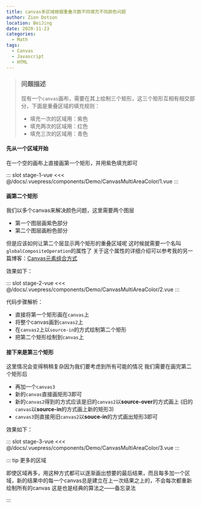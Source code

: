 ```yaml
---
title: canvas多区域根据重叠次数不同填充不同颜色问题
author: Zion Dotson
location: BeiJing
date: 2020-11-23
categories:
  - Math
tags:
  - Canvas
  - Javascript
  - HTML
---
```


> ### 问题描述
> 现有一个`canvas`画布，需要在其上绘制三个矩形，这三个矩形互相有相交部分，下面是重叠区域的填充规则：
> * 填充一次的区域用：<q-chip color="purple" text-color="white" size="12px" >紫色</q-chip>
> * 填充两次的区域用：<q-chip color="pink" text-color="white" size="12px">红色</q-chip>
> * 填充三次的区域用：<q-chip color="cyan" text-color="white" size="12px">青色</q-chip>

<!-- more -->

#### 先从一个区域开始

在一个空的画布上直接画第一个矩形，并用紫色填充即可

<Demo-CanvasMultiAreaColor-1 />

<Util-CodeTab 
  key-prefix="stage-1" 
  :code-types="['vue']"
  default-active-code-type="vue" 
/>

::: slot stage-1-vue
  <<< @/docs/.vuepress/components/Demo/CanvasMultiAreaColor/1.vue
:::

#### 画第二个矩形

我们以多个canvas来解决颜色问题，这里需要两个图层
* 第一个图层画紫色部分
* 第二个图层画粉色部分

但是应该如何让第二个层显示两个矩形的重叠区域呢
这时候就需要一个名叫`globalCompositeOperation`的属性了
关于这个属性的详细介绍可以参考我的另一篇博客：[Canvas元素组合方式](/2020/10/16/canvas-composition-mode/)

效果如下：

<Demo-CanvasMultiAreaColor-2 />

<Util-CodeTab 
  key-prefix="stage-2" 
  :code-types="['vue']"
  default-active-code-type="vue" 
/>

::: slot stage-2-vue
  <<< @/docs/.vuepress/components/Demo/CanvasMultiAreaColor/2.vue
:::

代码步骤解析：
* 直接将第一个矩形画在`canvas`上
* 将整个canvas画到`canvas2`上
* 在`canvas2`上以`source-in`的方式绘制第二个矩形
* 把第二个矩形绘制到`canvas`上

#### 接下来是第三个矩形

这里情况会变得稍稍复杂因为我们要考虑到所有可能的情况
我们需要在画完第二个矩形后
* 再加一个`canvas3`
* 新的`canvas`直接画矩形3即可
* 新的`canvas2`得到的方式应该是旧的`canvas2`以**source-over**的方式画上 (旧的`canvas`以**source-in**的方式画上新的矩形3)
* `canvas3`则直接用旧`canvas2`以**souce-in**的方式画出矩形3即可

效果如下：

<Demo-CanvasMultiAreaColor-3 />

<Util-CodeTab 
  key-prefix="stage-3" 
  :code-types="['vue']"
  default-active-code-type="vue" 
/>

::: slot stage-3-vue
  <<< @/docs/.vuepress/components/Demo/CanvasMultiAreaColor/3.vue
:::

::: tip 更多的区域

即使区域再多，用这种方式都可以逐渐画出想要的最后结果，而且每多加一个区域，新的结果中的每一个canvas总是建立在上一次结果之上的，不会每次都重新绘制所有的canvas
这是也是经典的算法之——备忘录法

:::